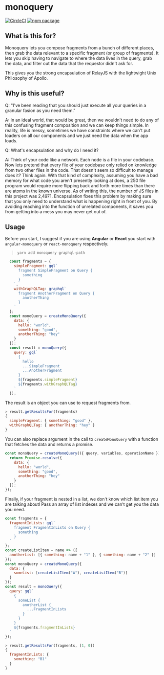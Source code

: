 # monoquery

[![CircleCI][build-badge]][build]
[![npm package][npm-badge]][npm]

[build-badge]: https://circleci.com/gh/brysgo/monoquery.svg?style=svg
[build]: https://circleci.com/gh/brysgo/monoquery

[npm-badge]: https://img.shields.io/npm/v/monoquery.png?style=flat-square
[npm]: https://www.npmjs.org/package/monoquery

## What is this for?

Monoquery lets you compose fragments from a bunch of different places, then grab the data relevant to a specific fragment (or group of fragments). It lets you skip having to navigate to where the data lives in the query, grab the data, and filter out the data that the requestor didn't ask for.

This gives you the strong encapsulation of RelayJS with the lightwight Unix Philosophy of Apollo.

## Why is this useful?

Q: "I've been reading that you should just execute all your queries in a granular fasion as you need them."

A: In an ideal world, that would be great, then we wouldn't need to do any of this confusing fragment composition and we can keep things simple. In reality, life is messy, sometimes we have constraints where we can't put loaders on all our components and we just need the data when the app loads.

Q: What's encapsulation and why do I need it?

A: Think of your code like a network. Each node is a file in your codebase. Now lets pretend that every file of your codebase only relied on knowledge from two other files in the code. That doesn't seem so difficult to manage does it? Think again. With that kind of complexity, assuming you have a bad memory for what code you aren't presently looking at does, a 250 file program would require more flipping back and forth more times than there are atoms in the known universe. As of writing this, the number of JS files in this project was 2,4971. Encapsulation fixes this problem by making sure that you only need to understand what is happening right in front of you. By avoiding reaching into the function of unrelated components, it saves you from getting into a mess you may never get out of.

## Usage

Before you start, I suggest if you are using **Angular** or **React** you start with `angular-monoquery` or `react-monoquery` respectively.

> `yarn add monoquery graphql-path`

```javascript
  const fragments = {
    simpleFragment: gql`
      fragment SimpleFragment on Query {
        something
      }
    `,
    withGraphQLTag: graphql`
      fragment AnotherFragment on Query {
        anotherThing
      }
    `
  };
  const monoQuery = createMonoQuery({
    data: {
      hello: "world",
      something: "good",
      anotherThing: "hey"
    }
  });
  const result = monoQuery({
    query: gql`
      {
        hello
        ...SimpleFragment
        ...AnotherFragment
      }
      ${fragments.simpleFragment}
      ${fragments.withGraphQLTag}
    `
  });

```

The result is an object you can use to request fragments from.

```javascript
> result.getResultsFor(fragments)
{
  simpleFragment: { something: "good" },
  withGraphQLTag: { anotherThing: "hey" }
}
```

You can also replace argument in the call to `createMonoQuery` with a function that fetches the data and returns a promise.

```javascript
const monoQuery = createMonoQuery(({ query, variables, operationName }) => {
  return Promise.resolve({
    data: {
      hello: "world",
      something: "good",
      anotherThing: "hey"
    }
  });
});
```

Finally, if your fragment is nested in a list, we don't know which list item you are talking about! Pass an array of list indexes and we can't get you the data you need.

```javascript
const fragments = {
  fragmentInLists: gql`
    fragment FragmentInLists on Query {
      something
    }
  `
};
const createListItem = name => ({
  anotherList: [{ something: name + "1" }, { something: name + "2" }]
});
const monoQuery = createMonoQuery({
  data: {
    someList: [createListItem("A"), createListItem("B")]
  }
});
const result = monoQuery({
  query: gql`
    {
      someList {
        anotherList {
          ...FragmentInLists
        }
      }
    }
    ${fragments.fragmentInLists}
  `
});
```

```javascript
> result.getResultsFor(fragments, [1, 0])
{
  fragmentInLists: {
    something: "B1"
  }
}
```
